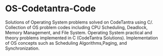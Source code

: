 # OS-Codetantra-Code
Solutions of Operating System problems solved on CodeTantra using C/. Collection of OS problem codes including CPU Scheduling, Deadlock, Memory Management, and File System. Operating System practical and theory problems implemented in C (CodeTantra Solutions).  Implementation of OS concepts such as Scheduling Algorithms,Paging, and Synchronization.
